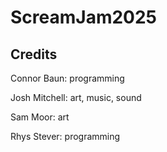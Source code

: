 # ScreamJam2025

## Credits

Connor Baun: programming

Josh Mitchell: art, music, sound

Sam Moor: art

Rhys Stever: programming
